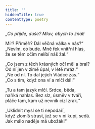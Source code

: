 ```yaml
---
title: ''
hiddenTitle: true
contentType: poetry
---
```


<section>

_„Co přijde, duše? Mluv, abych to znal!_

Mír? Příměří? Dál věčná válka v nás?“  
„Nevím, co bude. Mně řek vnitřní hlas,  
že se těm očím nelíbí náš žal.“

</section>

<section>

„Co jsem z těch krásných očí měl a bral?  
Od ní jen v zimě úpal, v létě mráz.“  
„Ne od ní. To dal jejich Vládce zas.“  
„Co s tím, když ona ví a mlčí dál!“

</section>

<section>

„Tu a tam jazyk mlčí. Srdce, běda,  
naříká nahlas. Bez slz, úsměv v tváři,  
pláče tam, kam už nevnik cizí zrak.“

</section>

<section>

„Uklidnit mysl se ti nepodaří,  
když zlomíš strast, jež se v ní kupí, sedá.  
Jak málo naděje má ubožák!“

</section>
